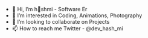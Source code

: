 - 👋 Hi, I’m hshmi - Software Er
- 👀 I’m interested in Coding, Animations, Photography
- 🌱 I’m looking to collaborate on Projects
- 📫 How to reach me Twitter - @dev_hash_mi

<!---
hashmi7917/hashmi7917 is a ✨ special ✨ repository because its `README.md` (this file) appears on your GitHub profile.
You can click the Preview link to take a look at your changes.
--->
